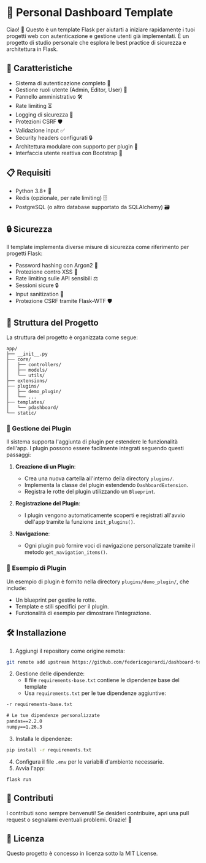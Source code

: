 # 🌟 Personal Dashboard Template

Ciao! 👋 Questo è un template Flask per aiutarti a iniziare rapidamente i tuoi progetti web con autenticazione e gestione utenti già implementati. È un progetto di studio personale che esplora le best practice di sicurezza e architettura in Flask. 

## 🚀 Caratteristiche

- Sistema di autenticazione completo 🔐
- Gestione ruoli utente (Admin, Editor, User) 👥
- Pannello amministrativo 🛠️
- Rate limiting ⏳
- Logging di sicurezza 📜
- Protezioni CSRF 🛡️
- Validazione input ✅
- Security headers configurati 🔒
- Architettura modulare con supporto per plugin 🔌
- Interfaccia utente reattiva con Bootstrap 🎨

## 📋 Requisiti

- Python 3.8+ 🐍
- Redis (opzionale, per rate limiting) 🗄️
- PostgreSQL (o altro database supportato da SQLAlchemy) 🗃️

## 🔒 Sicurezza

Il template implementa diverse misure di sicurezza come riferimento per progetti Flask:
- Password hashing con Argon2 🔑
- Protezione contro XSS 🚫
- Rate limiting sulle API sensibili ⚖️
- Sessioni sicure 🔒
- Input sanitization 🧼
- Protezione CSRF tramite Flask-WTF 🛡️

## 📂 Struttura del Progetto

La struttura del progetto è organizzata come segue:

```
app/
├── __init__.py
├── core/
│   ├── controllers/
│   ├── models/
│   └── utils/
├── extensions/
├── plugins/
│   ├── demo_plugin/
│   └── ...
├── templates/
│   └── pdashboard/
└── static/
```

### 🧩 Gestione dei Plugin

Il sistema supporta l'aggiunta di plugin per estendere le funzionalità dell'app. I plugin possono essere facilmente integrati seguendo questi passaggi:

1. **Creazione di un Plugin**:
   - Crea una nuova cartella all'interno della directory `plugins/`.
   - Implementa la classe del plugin estendendo `DashboardExtension`.
   - Registra le rotte del plugin utilizzando un `Blueprint`.

2. **Registrazione del Plugin**:
   - I plugin vengono automaticamente scoperti e registrati all'avvio dell'app tramite la funzione `init_plugins()`.

3. **Navigazione**:
   - Ogni plugin può fornire voci di navigazione personalizzate tramite il metodo `get_navigation_items()`.

### 🎉 Esempio di Plugin

Un esempio di plugin è fornito nella directory `plugins/demo_plugin/`, che include:

- Un blueprint per gestire le rotte.
- Template e stili specifici per il plugin.
- Funzionalità di esempio per dimostrare l'integrazione.

## 🛠️ Installazione

1. Aggiungi il repository come origine remota:  
```bash
git remote add upstream https://github.com/federicogerardi/dashboard-template.git
```

2. Gestione delle dipendenze:
   - Il file `requirements-base.txt` contiene le dipendenze base del template
   - Usa `requirements.txt` per le tue dipendenze aggiuntive:
```requirements.txt
-r requirements-base.txt

# Le tue dipendenze personalizzate
pandas==2.2.0
numpy==1.26.3
```

3. Installa le dipendenze:
```bash
pip install -r requirements.txt
```

4. Configura il file `.env` per le variabili d'ambiente necessarie.
5. Avvia l'app:  
```  
flask run  
```

## 🤝 Contributi

I contributi sono sempre benvenuti! Se desideri contribuire, apri una pull request o segnalami eventuali problemi. Grazie! 🙏

## 📄 Licenza

Questo progetto è concesso in licenza sotto la MIT License.
